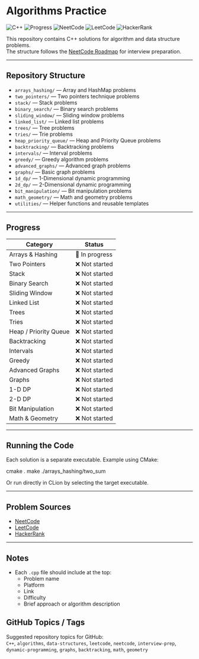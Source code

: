 # Algorithms Practice

![C++](https://img.shields.io/badge/Language-C++-blue)
![Progress](https://img.shields.io/badge/Progress-In%20Progress-yellow)
![NeetCode](https://img.shields.io/badge/Platform-NeetCode-orange)
![LeetCode](https://img.shields.io/badge/Platform-LeetCode-red)
![HackerRank](https://img.shields.io/badge/Platform-HackerRank-green)

This repository contains C++ solutions for algorithm and data structure problems.  
The structure follows the [NeetCode Roadmap](https://neetcode.io/roadmap) for interview preparation.

---

## Repository Structure

- `arrays_hashing/` — Array and HashMap problems
- `two_pointers/` — Two pointers technique problems
- `stack/` — Stack problems
- `binary_search/` — Binary search problems
- `sliding_window/` — Sliding window problems
- `linked_list/` — Linked list problems
- `trees/` — Tree problems
- `tries/` — Trie problems
- `heap_priority_queue/` — Heap and Priority Queue problems
- `backtracking/` — Backtracking problems
- `intervals/` — Interval problems
- `greedy/` — Greedy algorithm problems
- `advanced_graphs/` — Advanced graph problems
- `graphs/` — Basic graph problems
- `1d_dp/` — 1-Dimensional dynamic programming
- `2d_dp/` — 2-Dimensional dynamic programming
- `bit_manipulation/` — Bit manipulation problems
- `math_geometry/` — Math and geometry problems
- `utilities/` — Helper functions and reusable templates


---

## Progress

| Category                  | Status        |
|---------------------------|--------------|
| Arrays & Hashing          | 🔄 In progress |
| Two Pointers              | ❌ Not started |
| Stack                     | ❌ Not started |
| Binary Search             | ❌ Not started |
| Sliding Window            | ❌ Not started |
| Linked List               | ❌ Not started |
| Trees                     | ❌ Not started |
| Tries                     | ❌ Not started |
| Heap / Priority Queue      | ❌ Not started |
| Backtracking              | ❌ Not started |
| Intervals                 | ❌ Not started |
| Greedy                    | ❌ Not started |
| Advanced Graphs           | ❌ Not started |
| Graphs                    | ❌ Not started |
| 1-D DP                    | ❌ Not started |
| 2-D DP                    | ❌ Not started |
| Bit Manipulation          | ❌ Not started |
| Math & Geometry           | ❌ Not started |

---

## Running the Code

Each solution is a separate executable. Example using CMake:

cmake .
make
./arrays_hashing/two_sum

Or run directly in CLion by selecting the target executable.

---

## Problem Sources

- [NeetCode](https://neetcode.io/)
- [LeetCode](https://leetcode.com/)
- [HackerRank](https://www.hackerrank.com/)

---

## Notes

- Each `.cpp` file should include at the top:
    - Problem name
    - Platform
    - Link
    - Difficulty
    - Brief approach or algorithm description

## GitHub Topics / Tags

Suggested repository topics for GitHub:  
`C++`, `algorithms`, `data-structures`, `leetcode`, `neetcode`, `interview-prep`, `dynamic-programming`, `graphs`, `backtracking`, `math`, `geometry`
